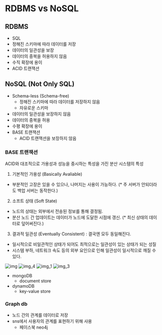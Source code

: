 # RDBMS vs NoSQL

## RDBMS

- SQL
- 정해진 스키마에 따라 데이터를 저장
- 데이터의 일관성을 보장
- 데이터의 중복을 허용하지 않음
- 수직 확장에 용이
- ACID 트랜잭션

## NoSQL (Not Only SQL)

- Schema-less (Schema-free)
  - 정해진 스키마에 따라 데이터를 저장하지 않음
  - 자유로운 스키마
- 데이터의 일관성을 보장하지 않음
- 데이터의 중복을 허용
- 수평 확장에 용이
- BASE 트랜잭션
  - ACID 트랜잭션을 보장하지 않음


### BASE 트랜잭션

ACID와 대조적으로 가용성과 성능을 중시하는 특성을 가진 분산 시스템의 특성

1. 기본적인 가용성 (Basically Avaliable)

- 부분적인 고장은 있을 수 있으나, 나머지는 사용이 가능하다. (* 주 서버가 안되더라도 백업 서버는 동작한다.)

2. 소프트 상태 (Soft State)

- 노드의 상태는 외부에서 전송된 정보를 통해 결정됨.
- 분산 노드 간 업데이트는 데이터가 노드에 도달한 시점에 갱신. (* 최신 상태의 데이터로 덮어써진다.)

3. 결과적 일관성 (Eventually Consistent) : 결국엔 모두 동일해진다.

- 일시적으로 비일관적인 상태가 되어도 최적으로는 일관성이 있는 상태가 되는 성질
- 시스템 부하, 네트워크 속도 등의 외부 요인으로 인해 일관성이 일시적으로 깨질 수 있다.


![img](https://github.com/SoftwareMaestro-Backend-Study/cs-study/assets/61899645/6b3fbf06-9621-4303-bd9b-fad2036d9ad9)
![img_4](https://github.com/SoftwareMaestro-Backend-Study/cs-study/assets/61899645/09d5f187-20fe-41b3-acc9-20795aaa83c4)
![img_1](https://github.com/SoftwareMaestro-Backend-Study/cs-study/assets/61899645/f3cc6eab-6596-4519-a99e-94c074dcf9d9)
![img_3](https://github.com/SoftwareMaestro-Backend-Study/cs-study/assets/61899645/fdd51683-c6d3-4765-9359-f787427dfd21)

- mongoDB
  - document store
- dynamoDB
    - key-value store
### Graph db
- 노드 간의 관계를 데이터로 저장
- sns에서 사용자의 관계를 표현하기 위해 사용
  - 페이스북 neo4j
